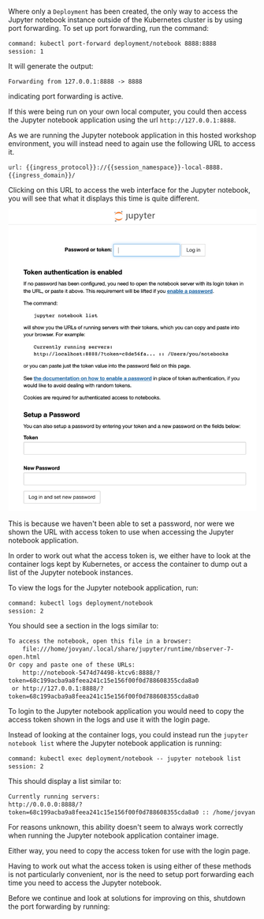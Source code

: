 Where only a ``Deployment`` has been created, the only way to access the Jupyter notebook instance outside of the Kubernetes cluster is by using port forwarding. To set up port forwarding, run the command:

```terminal:execute
command: kubectl port-forward deployment/notebook 8888:8888
session: 1
```

It will generate the output:

```
Forwarding from 127.0.0.1:8888 -> 8888
```

indicating port forwarding is active.

If this were being run on your own local computer, you could then access the Jupyter notebook application using the url ``http://127.0.0.1:8888``.

As we are running the Jupyter notebook application in this hosted workshop environment, you will instead need to again use the following URL to access it.

```dashboard:open-url
url: {{ingress_protocol}}://{{session_namespace}}-local-8888.{{ingress_domain}}/
```

Clicking on this URL to access the web interface for the Jupyter notebook, you will see that what it displays this time is quite different.

![Token Access](notebook-token-access.png)

This is because we haven't been able to set a password, nor were we shown the URL with access token to use when accessing the Jupyter notebook application.

In order to work out what the access token is, we either have to look at the container logs kept by Kubernetes, or access the container to dump out a list of the Jupyter notebook instances.

To view the logs for the Jupyter notebook application, run:

```terminal:execute
command: kubectl logs deployment/notebook
session: 2
```

You should see a section in the logs similar to:

```
To access the notebook, open this file in a browser:
    file:///home/jovyan/.local/share/jupyter/runtime/nbserver-7-open.html
Or copy and paste one of these URLs:
    http://notebook-5474d74498-ktcv6:8888/?token=68c199acba9a8feea241c15e156f00f0d788608355cda8a0
 or http://127.0.0.1:8888/?token=68c199acba9a8feea241c15e156f00f0d788608355cda8a0
 ```

To login to the Jupyter notebook application you would need to copy the access token shown in the logs and use it with the login page.

Instead of looking at the container logs, you could instead run the ``jupyter notebook list`` where the Jupyter notebook application is running:

```terminal:execute
command: kubectl exec deployment/notebook -- jupyter notebook list
session: 2
```

This should display a list similar to:

```
Currently running servers:
http://0.0.0.0:8888/?token=68c199acba9a8feea241c15e156f00f0d788608355cda8a0 :: /home/jovyan
```

For reasons unknown, this ability doesn't seem to always work correctly when running the Jupyter notebook application container image.

Either way, you need to copy the access token for use with the login page.

Having to work out what the access token is using either of these methods is not particularly convenient, nor is the need to setup port forwarding each time you need to access the Jupyter notebook.

Before we continue and look at solutions for improving on this, shutdown the port forwarding by running:

```terminal:interrupt
```
